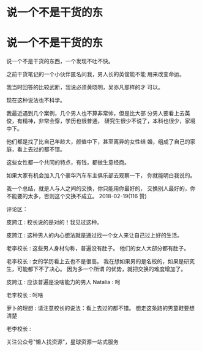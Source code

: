# 说一个不是干货的东

# 说一个不是干货的东

说一个不是干货的东西，一个发现不吐不快。

之前干货笔记的一个小伙伴匿名问我，男人长的英俊能不能 用来改变命运。

我当时回答的比较武断，我说必须黄晓明，吴亦凡那样的才 可以。

现在这种说法也不科学。

我最近遇到几个案例，几个男人也不算非常帅，但是比大部 分男人要看上去英俊，有精神，非常会穿，学历也很普通， 研究生很少不说了，本科也很少，家境中下。

他们都是找了比自己年龄大，颜值中下，甚至离异的女性结 婚，组成了自己的家庭，看上去过的都不错。

这些女性都一个共同的特点，有钱，都做生意经商。

如果大家有机会加入几个豪华汽车车主俱乐部去观察一下， 你就能明白我说的。

我一个总结，就是人与人之间的交换，你只能用你最好的， 交换别人最好的，你不能要的太多，否则这个交换不成立。 2018-02-19(116 赞)

评论区：

皮跨江 : 校长说的是对的！我见过这种。

皮跨江 : 这种男人的内心想法就是通过找一个女人来让自己过上好的生活。

老李校长 : 这些男人身材匀称，普遍没有肚子。 他们的女人大部分都有肚子。

老李校长 : 女的学历看上去也不是很高。 我在想如果男的是名校的，如果是研究生，可能都下不了决心。 因为多一个所谓 的优势，就把交换的难度增加了。

皮跨江 : 应该普遍是没啥能力的男人 Natalia : 呵

老李校长 : 呵啥

萝卜的理想 : 请注意校长的说法：看上去过的都不错。 想走这条路的男童鞋要想清楚

老李校长 :

关注公众号"懒人找资源"，星球资源一站式服务